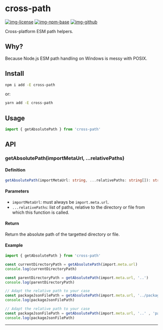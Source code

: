# cross-path

[![img-license]][lnk-license] [![img-npm-base]][lnk-npm-base] [![img-github]][lnk-github]

Cross-platform ESM path helpers.

## Why?

Because Node.js ESM path handling on Windows is messy with POSIX.

## Install

```sh
npm i add -E cross-path
```

or:

```sh
yarn add -E cross-path
```

## Usage

```ts
import { getAbsolutePath } from 'cross-path'

```

## API

### getAbsolutePath(importMetaUrl, ...relativePaths)

#### Definition

```ts
getAbsolutePath(importMetaUrl: string, ...relativePaths: string[]): string
```

#### Parameters

- `importMetaUrl`: must always be `import.meta.url`.
- `...relativePaths`: list of paths, relative to the directory or file from which this function is called.

#### Return

Return the absolute path of the targetted directory or file.

#### Example

```ts
import { getAbsolutePath } from 'cross-path'

const currentDirectoryPath = getAbsolutePath(import.meta.url)
console.log(currentDirectoryPath)

const parentDirectoryPath = getAbsolutePath(import.meta.url, '..')
console.log(parentDirectoryPath)

// Adapt the relative path to your case
const packageJsonFilePath = getAbsolutePath(import.meta.url, '../package.json')
console.log(packageJsonFilePath)

// Adapt the relative path to your case
const packageJsonFilePath = getAbsolutePath(import.meta.url, '..' , 'package.json')
console.log(packageJsonFilePath)
```

---

[img-github]: https://img.shields.io/github/workflow/status/ivangabriele/cross-path/Check/main?style=flat-square
[img-license]: https://img.shields.io/github/license/ivangabriele/cross-path?style=flat-square
[img-npm-base]: https://img.shields.io/npm/v/cross-path?style=flat-square
[lnk-github]: https://github.com/ivangabriele/cross-path/actions?query=branch%3Amain++
[lnk-license]: https://github.com/ivangabriele/cross-path/blob/main/LICENSE
[lnk-npm-base]: https://www.npmjs.com/package/cross-path
